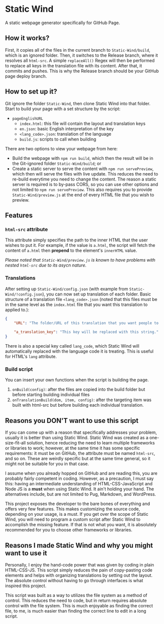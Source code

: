 # Static Wind
A static webpage generator specifically for GitHub Page.

## How it works?
First, it copies all of the files in the current branch to `Static-Wind/build`, which is an ignored folder. Then, it switches to the Release branch, where it resolves all `html-src`. A simple `replaceAll()` Regex will then be performed to replace all keys in the translation file with its content. After that, it commits and pushes. This is why the Release branch should be your GitHub page deploy branch.

## How to set up it?
Git ignore the folder `Static-Wind`, then clone Static Wind into that folder. Start to build your page with a set structure by the script:
- `pageEnglishURL`
    - `index.html`: this file will contain the layout and translation keys
    - `en.json`: basic English interpretation of the key
    - `<lang_code>.json`: translation of the language
    - `build.js`: scripts to call when building

There are two options to view your webpage from here:
- Build the webpage with `npm run build`, which then the result will be in the Git-ignored folder `Static-Wind/build`; or
- Create a static server to serve the content with `npm run servePreview`, which then will serve the files with live update. This reduces the need to re-build everytime you need to change the content. The reason a static server is required is to by-pass CORS, so you can use other options and not limited to `npm run servePreview`. This also requires you to provide `Static-Wind/preview.js` at the end of every HTML file that you wish to preview.

## Features
### `html-src` attribute
This attribute simply specifies the path to the inner HTML that the user wishes to put it. For example, if the value is `a.html`, the script will fetch the content of `a.html` then **prepend** to the element's `innerHTML` value.

*Please noted that `Static-Wind/preview.js` is known to have problems with nested `html-src` due to its asycn nature.*

### Translations
After setting up `Static-Wind/config.json` (with example from `Static-Wind/!config.json`), you can now set up translation of each folder. Basic structure of a translation file `<lang_code>.json` (noted that this files must be in the same level as the `index.html` file that you want this translation to applied to.):
```json
{
    "URL": "The folder/URL of this translation that you want people to access",

    "a_translation_key": "This key will be replaced with this string."
}
```

There is also a special key called `lang_code`, which Static Wind will automatically replaced with the language code it is treating. This is useful for HTML's `lang` attribute.

### Build script
You can insert your own functions when the script is building the page.
1. `onBuild(config)`: after the files are copied into the build folder but before starting building individual files
2. `onTranslationBuild(dom, item, config)`: after the targeting item was built with html-src but before building each individual translation.

## Reasons you DON'T want to use this script
If you can come up with a reason that specifically addresses your problem, usually it is better than using Static Wind. Static Wind was created as a one-size-fit-all solution, hence reducing the need to learn multiple frameworks or libraries to work; however, at the same time it has some specific requirements: it must be on GitHub, the attribute must be named `html-src`, and so on. These are weirdly specific but at the same time general, so it might not be suitable for you in that case.

I assume when you already hopped on GitHub and are reading this, you are probably fairly competent in coding. However, as a precaution, I must say this: having an intermediate understanding of HTML-CSS-JavaScript and Node JS is a **must** when using Static Wind. It ain't holding your hand. The alternatives include, but are not limited to Pug, Markdown, and WordPress.

This project exposes the developer to the bare bones of everything and offers very few features. This makes customizing the source code, depending on your usage, is a must. If you get over the scope of Static Wind, you will need to program a custom script after Static Wind to accomplish the missing feature. If that is not what you want, it is absolutely recommended for you to choose other frameworks or libraries.

## Reasons I made Static Wind and why you might want to use it
Personally, I enjoy the hand-code power that was given by coding in plain HTML-CSS-JS. This script simply reduces the pain of copy-pasting code elements and helps with organizing translations by setting out the layout. The absolute control without having to go through interfaces is what inspired this project.

This script was built as a way to utilizes the file system as a method of control. This reduces the need to code, but in return requires absolute control with the file system. This is much enjoyable as finding the correct file, to me, is much easier than finding the correct line to edit in a long script.